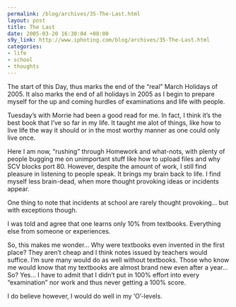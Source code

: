 ```yaml
--- 
permalink: /blog/archives/35-The-Last.html
layout: post
title: The Last
date: 2005-03-20 16:30:04 +08:00
s9y_link: http://www.iphoting.com/blog/archives/35-The-Last.html
categories: 
- life
- school
- thoughts
---
```

<p class="whiteline"><p>The start of this Day, thus marks the end of the &#8220;real&#8221; March Holidays of 2005. It also marks the end of all holidays in 2005 as I begin to prepare myself for the up and coming hurdles of examinations and life with people.</p>
</p><p class="whiteline"><p>Tuesday&#8217;s with Morrie had been a good read for me. In fact, I think it&#8217;s the best book that I&#8217;ve so far in my life. It taught me alot of things, like how to live life the way it should or in the most worthy manner as one could only live once.</p>
</p><p class="whiteline"><p>Here I am now, &#8220;rushing&#8221; through Homework and what-nots, with plenty of people bugging me on unimportant stuff like how to upload files and why SCV blocks port 80. However, despite the amount of work, I still find pleasure in listening to people speak. It brings my brain back to life. I find myself less brain-dead, when more thought provoking ideas or incidents appear.</p>
</p><p class="whiteline"><p>One thing to note that incidents at school are rarely thought provoking... but with exceptions though.</p>
</p><p class="whiteline"><p>I was told and agree that one learns only 10% from textbooks. Everything else from someone or experiences.</p>
</p><p class="whiteline"><p>So, this makes me wonder... Why were textbooks even invented in the first place? They aren&#8217;t cheap and I think notes issued by teachers would suffice. I&#8217;m sure many would do as well without textbooks. Those who know me would know that my textbooks are almost brand new even after a year... So? Yes... I have to admit that I didn&#8217;t put in 100% effort into every &#8220;examination&#8221; nor work and thus never getting a 100% score.</p>
</p><p class="break"><p>I do believe however, I would do well in my &#8216;O&#8217;-levels.</p></p>
